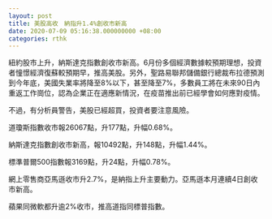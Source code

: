 ```yaml
---
layout: post
title: 美股高收　納指升1.4%創收市新高
date: 2020-07-09 05:16:38.000000000 +08:00
categories: rthk
---
```


紐約股市上升，納斯達克指數創收市新高。6月份多個經濟數據較預期理想，投資者憧憬經濟復蘇較預期早，推高美股。另外，聖路易聯邦儲備銀行總裁布拉德預測到今年底，美國失業率將降至8%以下，甚至降至7%，多數員工將在未來90日內重返工作崗位，認為企業正在適應新情況，在疫苗推出前已經學會如何應對疫情。

不過，有分析員警告，美股已經超買，投資者要注意風險。

道瓊斯指數收市報26067點，升177點，升幅0.68%。

納斯達克指數創收市新高，報10492點，升148點，升幅1.44%。

標準普爾500指數報3169點，升24點，升幅0.78%。

網上零售商亞馬遜收市升2.7%，是納指上升主要動力。亞馬遜本月連續4日創收市新高。

蘋果同微軟都升逾2%收市，推高道指同標普指數。
